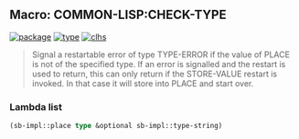 ## Macro: COMMON-LISP:CHECK-TYPE
[![package](https://img.shields.io/badge/Package-COMMON--LISP-5f9ea0.svg?style=social&colorA=999999)](../) [![type](https://img.shields.io/badge/Type-Macro-5f9ea0.svg?style=social&colorA=999999)](../#macro) [![clhs](https://img.shields.io/badge/CLHS-CHECK--TYPE-5f9ea0.svg?style=social&colorA=999999)](http://www.lispworks.com/documentation/HyperSpec/Body/m_check_.htm) 

> Signal a restartable error of type TYPE-ERROR if the value of PLACE
> is not of the specified type. If an error is signalled and the restart
> is used to return, this can only return if the STORE-VALUE restart is
> invoked. In that case it will store into PLACE and start over.

### Lambda list
```cl
(sb-impl::place type &optional sb-impl::type-string)
```
